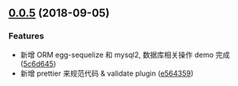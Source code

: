 <a name="0.0.5"></a>
## [0.0.5](https://github.com/cyseria/node-boilerplate/compare/v0.0.3...v0.0.5) (2018-09-05)


### Features

* 新增 ORM egg-sequelize 和 mysql2, 数据库相关操作 demo 完成 ([5c6d645](https://github.com/cyseria/node-boilerplate/commit/5c6d645))
* 新增 prettier 来规范代码 & validate plugin ([e564359](https://github.com/cyseria/node-boilerplate/commit/e564359))

